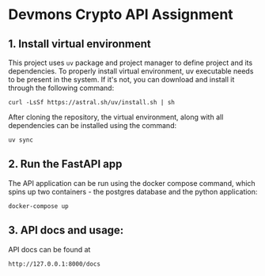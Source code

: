 # Devmons Crypto API Assignment

## 1. Install virtual environment
This project uses `uv` package and project manager to define project and its dependencies. To properly install virtual environment, uv executable needs to be present in the system. If it's not, you can download and install it through the following command:
```
curl -LsSf https://astral.sh/uv/install.sh | sh
```

After cloning the repository, the virtual environment, along with all dependencies can be installed using the command:
```
uv sync
```

## 2. Run the FastAPI app
The API application can be run using the docker compose command, which spins up two containers - the postgres database and the python application:
```
docker-compose up
```

## 3. API docs and usage:
API docs can be found at
```
http://127.0.0.1:8000/docs
```
